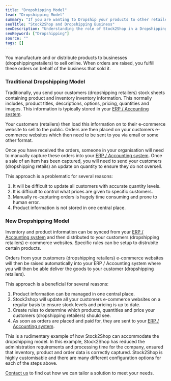 ```yaml
---
title: "Dropshipping Model"
lead: "Dropshipping Model"
summary: "If you are wanting to Dropship your products to other retailers or are a retailer looking to get automated product updates."
seoTitle: "Stock2Shop and Dropshipping Business"
seoDescription: "Understanding the role of Stock2Shop in a Dropshipping business model"
seoKeyword: ["Dropshipping"]
source: ""
tags: []
---
```


You manufacture and or distribute products to businesses (dropshippingretailers) to sell online.
When orders are raised, you fulfill these orders on behalf of the business that sold it.

### Traditional Dropshipping Model 
Traditionally, you send your customers (dropshipping retailers) stock sheets containing product and inventory inventory information. 
This normally includes, product titles, descriptions, options, pricing, quantities and images. This information is
typically stored in your [ERP / Accounting system](/integrations).

Your customers (retailers) then load this information on to their e-commerce website to sell to the public.
Orders are then placed on your customers e-commerce websites which then need to be sent to you via email or some other format.

Once you have received the orders, someone in your organisation will need to manually capture these 
orders into your [ERP / Accounting system](/integrations). Once a sale of an item has been captured, you will need
to send your customers (dropshipping retails) an update on quantity to ensure they do not oversell.

This approach is a problematic for several reasons:
1. It will be difficult to update all customers with accurate quantity levels.
2. It is difficult to control what prices are given to specific customers.
3. Manually re-capturing orders is hugely time consuming and prone to human error.
4. Product information is not stored in one central place.

### New Dropshipping Model
Inventory and product information can be synced from your [ERP / Accounting system](/integrations) and then distributed 
to your customers (dropshipping retailers) e-commerce websites. Specific rules can be setup to distrubite certain products.

Orders from your customers (dropshipping retailers) e-commerce websites will then be raised automatically into your 
ERP / Accounting system where you will then be able deliver the goods to your customer (dropshipping retailers).

This approach is a beneficial for several reasons:
1. Product information can be managed in one central place.
2. Stock2shop will update all your customers e-commerce websites on a regular basis to ensure stock levels and pricing is up to date.
3. Create rules to determine which products, quantities and price your customers (dropshipping retailers) should see.
4. As soon as orders are placed and paid for, they are sent to your [ERP / Accounting system](/integrations).

This is a rudimentary example of how Stock2Shop can accommodate the dropshipping model. In this example, 
Stock2Shop has reduced the administration requirements and processing time for the company, 
ensured that inventory, product and order data is correctly captured. 
Stock2Shop is highly customisable and there are many different configuration options for each of the steps above.

[Contact us](/contact-us/) to find out how we can tailor a solution to meet your needs.